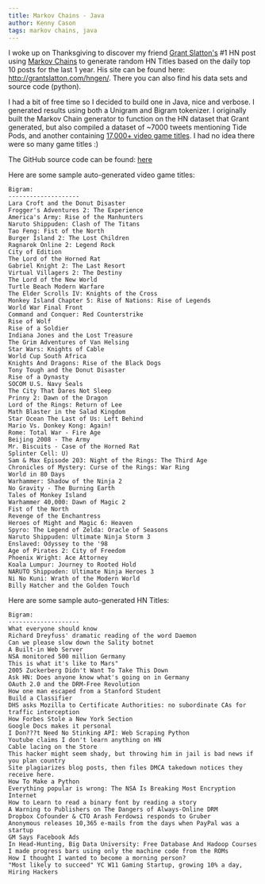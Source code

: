 ```yaml
---
title: Markov Chains - Java
author: Kenny Cason
tags: markov chains, java
---
```


I woke up on Thanksgiving to discover my friend <a href="http://www.grantslatton.com" target="_blank">Grant Slatton's</a> #1 HN post using <a href="http://en.wikipedia.org/wiki/Markov_chain" target="_blank">Markov Chains</a> to generate random HN Titles based on the daily top 10 posts for the last 1 year. His site can be found here: <a href="http://grantslatton.com/hngen/?lookback=2" target="_blank">http://grantslatton.com/hngen/</a>. There you can also find his data sets and source code (python).


I had a bit of free time so I decided to build one in Java, nice and verbose. I generated results using both a Unigram and Bigram tokenizer. I originally built the Markov Chain generator to function on the HN dataset that Grant generated, but also compiled a dataset of ~7000 tweets mentioning Tide Pods, and another containing <a href="http://www.gamerevolution.com/game/all/all/long_name/asc" target="_blank">17,000+ video game titles</a>. I had no idea there were so many game titles :)


The GitHub source code can be found: <a href="https://github.com/kennycason/markovchains/" target="_blank">here</a>


Here are some sample auto-generated video game titles: 
```
Bigram:
--------------------
Lara Croft and the Donut Disaster 
Frogger's Adventures 2: The Experience
America's Army: Rise of the Manhunters
Naruto Shippuden: Clash of The Titans 
Tao Feng: Fist of the North 
Burger Island 2: The Lost Children 
Ragnarok Online 2: Legend Rock 
City of Edition 
The Lord of the Horned Rat 
Gabriel Knight 2: The Last Resort 
Virtual Villagers 2: The Destiny 
The Lord of the New World 
Turtle Beach Modern Warfare 
The Elder Scrolls IV: Knights of the Cross 
Monkey Island Chapter 5: Rise of Nations: Rise of Legends 
World War Final Front 
Command and Conquer: Red Counterstrike 
Rise of Wolf 
Rise of a Soldier 
Indiana Jones and the Lost Treasure 
The Grim Adventures of Van Helsing 
Star Wars: Knights of Cable 
World Cup South Africa 
Knights And Dragons: Rise of the Black Dogs 
Tony Tough and the Donut Disaster 
Rise of a Dynasty 
SOCOM U.S. Navy Seals 
The City That Dares Not Sleep 
Prinny 2: Dawn of the Dragon 
Lord of the Rings: Return of Lee 
Math Blaster in the Salad Kingdom 
Star Ocean The Last of Us: Left Behind 
Mario Vs. Donkey Kong: Again! 
Rome: Total War - Fire Age 
Beijing 2008 - The Army 
Mr. Biscuits - Case of the Horned Rat 
Splinter Cell: U) 
Sam & Max Episode 203: Night of the Rings: The Third Age 
Chronicles of Mystery: Curse of the Rings: War Ring 
World in 80 Days 
Warhammer: Shadow of the Ninja 2 
No Gravity - The Burning Earth 
Tales of Monkey Island 
Warhammer 40,000: Dawn of Magic 2 
Fist of the North 
Revenge of the Enchantress 
Heroes of Might and Magic 6: Heaven 
Spyro: The Legend of Zelda: Oracle of Seasons 
Naruto Shippuden: Ultimate Ninja Storm 3 
Enslaved: Odyssey to the '98 
Age of Pirates 2: City of Freedom 
Phoenix Wright: Ace Attorney 
Koala Lumpur: Journey to Rooted Hold 
NARUTO Shippuden: Ultimate Ninja Heroes 3 
Ni No Kuni: Wrath of the Modern World 
Billy Hatcher and the Golden Touch 
```


Here are some sample auto-generated HN Titles:
```
Bigram:
--------------------
What everyone should know 
Richard Dreyfuss' dramatic reading of the word Daemon 
Can we please slow down the Sality botnet 
A Built-in Web Server 
NSA monitored 500 million Germany 
This is what it's like to Mars" 
2005 Zuckerberg Didn't Want To Take This Down 
Ask HN: Does anyone know what's going on in Germany 
OAuth 2.0 and the DRM-Free Revolution 
How one man escaped from a Stanford Student 
Build a Classifier 
DHS asks Mozilla to Certificate Authorities: no subordinate CAs for traffic interception 
How Forbes Stole a New York Section 
Google Docs makes it personal 
I Don???t Need No Stinking API: Web Scraping Python 
Youtube claims I don't learn anything on HN 
Cable lacing on the Store 
This hacker might seem shady, but throwing him in jail is bad news if you plan country 
Site plagiarizes blog posts, then files DMCA takedown notices they receive here. 
How To Make a Python 
Everything popular is wrong: The NSA Is Breaking Most Encryption Internet 
How to Learn to read a binary font by reading a story 
A Warning to Publishers on The Dangers of Always-Online DRM 
Dropbox Cofounder & CTO Arash Ferdowsi responds to Gruber 
Anonymous releases 10,365 e-mails from the days when PayPal was a startup 
GM Says Facebook Ads 
In Head-Hunting, Big Data University: Free Database And Hadoop Courses 
I made progress bars using only the machine code from the ROMs 
How I thought I wanted to become a morning person? 
"Most likely to succeed" YC W11 Gaming Startup, growing 10% a day, Hiring Hackers 
````